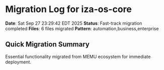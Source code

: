 # Migration Log for iza-os-core

**Date**: Sat Sep 27 23:29:42 EDT 2025
**Status**: Fast-track migration completed
**Files**:        6 files migrated
**Pattern**: automation,business,enterprise

## Quick Migration Summary
Essential functionality migrated from MEMU ecosystem for immediate deployment.
